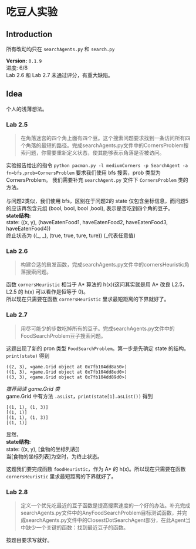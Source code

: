# 吃豆人实验
## Introduction
所有改动均只在 `searchAgents.py` 和 `search.py`  

**Version:** `0.1.9`  
进度: 6/8  
Lab 2.6 和 Lab 2.7 未通过评分，有重大缺陷。  

## Idea
个人的浅薄想法。  

### Lab 2.5
> 在角落迷宫的四个角上面有四个豆。这个搜索问题要求找到一条访问所有四个角落的最短的路径。完成searchAgents.py文件中的CornersProblem搜索问题，你需要重新定义状态，使其能够表示角落是否被访问。

实验报告给出的指令 `python pacman.py -l mediumCorners -p SearchAgent -a fn=bfs,prob=CornersProblem` 要求我们使用 bfs 搜索，prob 类型为 CornersProblem。 我们需要补充 `searchAgent.py` 文件下 `CornersProblem` 类的方法。  
<br>
与问题2类似，我们使用 bfs，区别在于问题2的 state 仅包含坐标信息，而问题5的应该再包含元组 (bool, bool, bool ,bool), 表示是否吃到四个角的豆子。  
**state结构:**  
state: ((x, y), (haveEatenFood1, haveEatenFood2, haveEatenFood3, haveEatenFood4))  
终止状态为 ((_, _), (true, true, ture, ture))  (_代表任意值)

### Lab 2.6
> 构建合适的启发函数，完成searchAgents.py文件中的cornersHeuristic角落搜索问题。  

函数 `cornersHeuristic` 相当于 A\* 算法的 h(x)(这问其实就是用 A\* 改良 L2.5，L2.5 的 h(x) 可以看作是恒等于 0)。  
所以现在只需要在函数 `cornersHeuristic` 里求最短距离的下界就好了。  


### Lab 2.7
> 用尽可能少的步数吃掉所有的豆子。完成searchAgents.py文件中的FoodSearchProblem豆子搜索问题。

这题出现了新的 pron 类型 `FoodSearchProblem`。第一步是先确定 state 的结构。
`print(state)` 得到

    ((2, 3), <game.Grid object at 0x7fb104dd8a50>)
    ((1, 3), <game.Grid object at 0x7fb104dd8ed0>)
    ((3, 3), <game.Grid object at 0x7fb104dd89d0>)
*推荐阅读 game.Grid 类*  
game.Grid 中有方法 `.asList`，`print(state[1].asList())` 得到  

    [(1, 1), (1, 3)]
    [(1, 1)]
    [(1, 1), (1, 3)]
    [(1, 1)]

显然，  
**state结构:**  
state: ((x, y), [食物的坐标列表])  
当[食物的坐标列表]为空时，为终止状态。  

这题我们要完成函数 `foodHeuristic`，作为 A\* 的 h(x)。所以现在只需要在函数 `cornersHeuristic` 里求最短距离的下界就好了。    

### Lab 2.8
> 定义一个优先吃最近的豆子函数是提高搜索速度的一个好的办法。补充完成searchAgents.py文件中的AnyFoodSearchProblem目标测试函数，并完成searchAgents.py文件中的ClosestDotSearchAgent部分，在此Agent当中缺少一个关键的函数：找到最近豆子的函数。  

按题目要求写就好。


